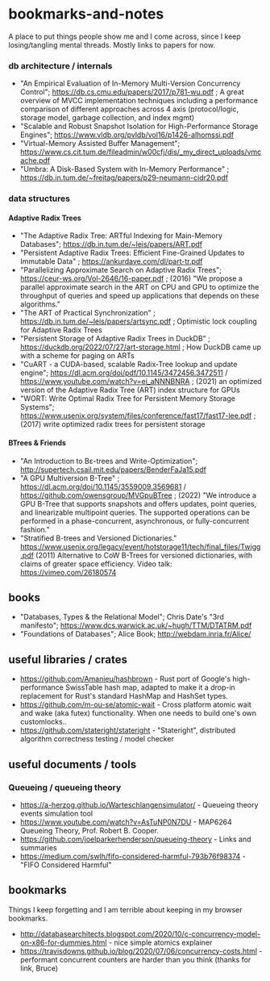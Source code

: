 # bookmarks-and-notes

A place to put things people show me and I come across, since I keep losing/tangling mental threads. 
Mostly links to papers for now.

### db architecture / internals 

  * "An Empirical Evaluation of In-Memory Multi-Version Concurrency Control"; https://db.cs.cmu.edu/papers/2017/p781-wu.pdf ; A great overview of MVCC implementation techniques including a 
     performance comparison of different approaches across 4 axis (protocol/logic, storage model, garbage collection, and index mgmt)
  * "Scalable and Robust Snapshot Isolation for High-Performance Storage Engines"; https://www.vldb.org/pvldb/vol16/p1426-alhomssi.pdf
  * "Virtual-Memory Assisted Buffer Management"; https://www.cs.cit.tum.de/fileadmin/w00cfj/dis/_my_direct_uploads/vmcache.pdf
  * "Umbra: A Disk-Based System with In-Memory Performance" ; https://db.in.tum.de/~freitag/papers/p29-neumann-cidr20.pdf

### data structures 
  
#### Adaptive Radix Trees
  * "The Adaptive Radix Tree: ARTful Indexing for Main-Memory Databases"; https://db.in.tum.de/~leis/papers/ART.pdf
  * "Persistent Adaptive Radix Trees: Efficient Fine-Grained Updates to
    Immutable Data" ; https://ankurdave.com/dl/part-tr.pdf
  * "Parallelizing Approximate Search on Adaptive Radix Trees"; https://ceur-ws.org/Vol-2646/16-paper.pdf ; (2016) "We propose a parallel approximate search in the ART on CPU and GPU to optimize the throughput of queries and speed up applications that depends on these algorithms."
  * "The ART of Practical Synchronization" ; https://db.in.tum.de/~leis/papers/artsync.pdf ; Optimistic lock coupling for Adaptive Radix Trees
  * "Persistent Storage of Adaptive Radix Trees in DuckDB" ; https://duckdb.org/2022/07/27/art-storage.html ; How DuckDB came up with a scheme for paging on ARTs
  * "CuART - a CUDA-based, scalable Radix-Tree lookup and update engine"; https://dl.acm.org/doi/pdf/10.1145/3472456.3472511 / https://www.youtube.com/watch?v=ei_aNNNBNRA ; (2021) an optimized version of the Adaptive Radix Tree (ART) index structure for GPUs
  * "WORT: Write Optimal Radix Tree for Persistent Memory Storage Systems"; https://www.usenix.org/system/files/conference/fast17/fast17-lee.pdf ; (2017) write optimized radix trees for persistent storage

#### BTrees & Friends
  * "An Introduction to Bε-trees and Write-Optimization"; http://supertech.csail.mit.edu/papers/BenderFaJa15.pdf
  * "A GPU Multiversion B-Tree" ; https://dl.acm.org/doi/10.1145/3559009.3569681 / https://github.com/owensgroup/MVGpuBTree ; (2022) "We introduce a GPU B-Tree that supports snapshots and offers updates, point queries, and linearizable multipoint queries. The supported operations can be performed in a phase-concurrent, asynchronous, or fully-concurrent fashion."
  * "Stratified B-trees and Versioned Dictionaries." https://www.usenix.org/legacy/event/hotstorage11/tech/final_files/Twigg.pdf (2011) Alternative to CoW B-Trees for versioned dictionaries, with claims of greater space efficiency. Video talk: https://vimeo.com/26180574
 
## books

  * "Databases, Types & the Relational Model"; Chris Date's "3rd manifesto"; https://www.dcs.warwick.ac.uk/~hugh/TTM/DTATRM.pdf
  * "Foundations of Databases"; Alice Book; http://webdam.inria.fr/Alice/

## useful libraries / crates

  * https://github.com/Amanieu/hashbrown - Rust port of Google's high-performance SwissTable hash map, adapted to make it a drop-in replacement for Rust's standard HashMap and HashSet types.
  * https://github.com/m-ou-se/atomic-wait - Cross platform atomic wait and wake (aka futex) functionality. When one needs to build one's own customlocks..
  * https://github.com/stateright/stateright - "Stateright", distributed algorithm correctness testing / model checker

## useful documents / tools

### Queueing / queueing theory

  * https://a-herzog.github.io/Warteschlangensimulator/ - Queueing theory events simulation tool
  * https://www.youtube.com/watch?v=AsTuNP0N7DU - MAP6264 Queueing Theory, Prof. Robert B. Cooper.
  * https://github.com/joelparkerhenderson/queueing-theory - Links and summaries
  * https://medium.com/swlh/fifo-considered-harmful-793b76f98374 - "FIFO Considered Harmful"

## bookmarks

Things I keep forgetting and I am terrible about keeping in my browser bookmarks.

  * http://databasearchitects.blogspot.com/2020/10/c-concurrency-model-on-x86-for-dummies.html - nice simple atomics explainer
  * https://travisdowns.github.io/blog/2020/07/06/concurrency-costs.html - performant concurrent counters are harder than you think (thanks for link, Bruce)
